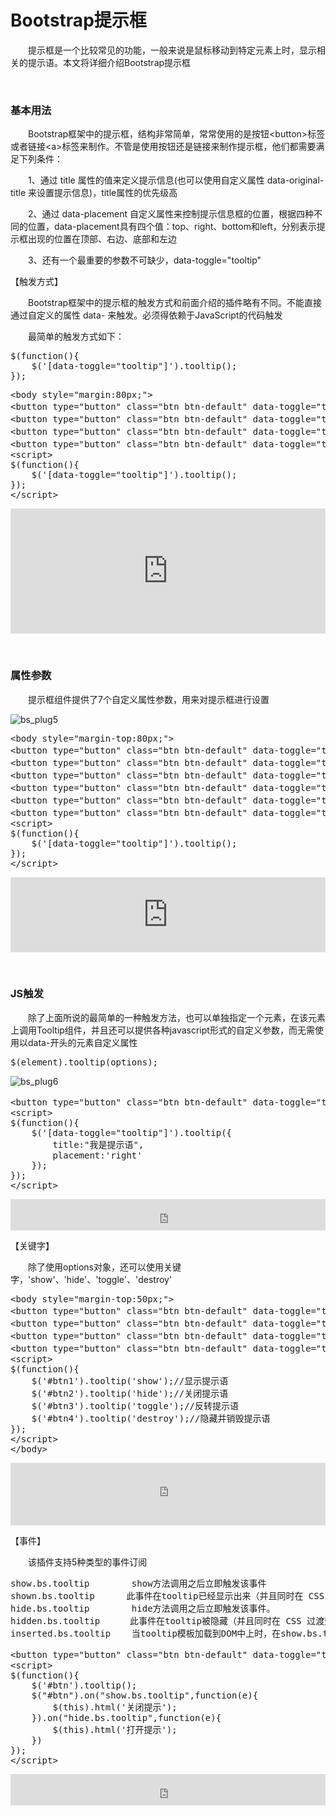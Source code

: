 # Bootstrap提示框

&emsp;&emsp;提示框是一个比较常见的功能，一般来说是鼠标移动到特定元素上时，显示相关的提示语。本文将详细介绍Bootstrap提示框

&nbsp;

### 基本用法

&emsp;&emsp;Bootstrap框架中的提示框，结构非常简单，常常使用的是按钮&lt;button&gt;标签或者链接&lt;a&gt;标签来制作。不管是使用按钮还是链接来制作提示框，他们都需要满足下列条件：

&emsp;&emsp;1、通过&nbsp;title&nbsp;属性的值来定义提示信息(也可以使用自定义属性&nbsp;data-original-title&nbsp;来设置提示信息)，title属性的优先级高

&emsp;&emsp;2、通过&nbsp;data-placement&nbsp;自定义属性来控制提示信息框的位置，根据四种不同的位置，data-placement具有四个值：top、right、bottom和left，分别表示提示框出现的位置在顶部、右边、底部和左边

&emsp;&emsp;3、还有一个最重要的参数不可缺少，data-toggle="tooltip"

【触发方式】

&emsp;&emsp;Bootstrap框架中的提示框的触发方式和前面介绍的插件略有不同。不能直接通过自定义的属性 data- 来触发。必须得依赖于JavaScript的代码触发

&emsp;&emsp;最简单的触发方式如下：

<div>
<pre>$(function(){
    $('[data-toggle="tooltip"]').tooltip();
});</pre>
</div>
<div>
<pre>&lt;body style="margin:80px;"&gt;
&lt;button type="button" class="btn btn-default" data-toggle="tooltip" data-placement="left" data-original-title="提示框居左" title="左边提示框"&gt;提示框居左&lt;/button&gt;
&lt;button type="button" class="btn btn-default" data-toggle="tooltip" data-placement="top" data-original-title="提示框在顶部"&gt;提示框在顶部&lt;/button&gt;
&lt;button type="button" class="btn btn-default" data-toggle="tooltip" data-placement="bottom" data-original-title="提示框在底部"&gt;提示框在底部&lt;/button&gt;
&lt;button type="button" class="btn btn-default" data-toggle="tooltip" data-placement="right" data-original-title="提示框居右"&gt;提示框居右&lt;/button&gt;
&lt;script&gt;
$(function(){
    $('[data-toggle="tooltip"]').tooltip();
});    
&lt;/script&gt;</pre>
</div>

<iframe style="width: 100%; height: 200px;" src="https://demo.xiaohuochai.site/bootstrap/tooltip/t1.html" frameborder="0" width="320" height="240"></iframe>

&nbsp;

### 属性参数

&emsp;&emsp;提示框组件提供了7个自定义属性参数，用来对提示框进行设置

![bs_plug5](https://pic.xiaohuochai.site/blog/bs_plug5.jpg)

<div>
<pre>&lt;body style="margin-top:80px;"&gt;
&lt;button type="button" class="btn btn-default" data-toggle="tooltip" data-placement="top" data-original-title="无动画" data-animation="false" &gt;无动画&lt;/button&gt;
&lt;button type="button" class="btn btn-default" data-toggle="tooltip" data-placement="top" data-original-title="有动画" &gt;有动画&lt;/button&gt;
&lt;button type="button" class="btn btn-default" data-toggle="tooltip" data-placement="top" data-original-title="hover触发" data-trigger="hover"&gt;hover触发&lt;/button&gt;
&lt;button type="button" class="btn btn-default" data-toggle="tooltip" data-placement="top" data-original-title="click触发" data-trigger="click"&gt;click触发&lt;/button&gt;
&lt;button type="button" class="btn btn-default" data-toggle="tooltip" data-placement="top" data-original-title="不延迟"&gt;不延迟&lt;/button&gt;
&lt;button type="button" class="btn btn-default" data-toggle="tooltip" data-placement="top" data-original-title="延迟500ms" data-delay="500"&gt;延迟500ms&lt;/button&gt;
&lt;script&gt;
$(function(){
    $('[data-toggle="tooltip"]').tooltip();
});    
&lt;/script&gt;</pre>
</div>

<iframe style="width: 100%; height: 120px;" src="https://demo.xiaohuochai.site/bootstrap/tooltip/t2.html" frameborder="0" width="320" height="240"></iframe>

&nbsp;

### JS触发

&emsp;&emsp;除了上面所说的最简单的一种触发方法，也可以单独指定一个元素，在该元素上调用Tooltip组件，并且还可以提供各种javascript形式的自定义参数，而无需使用以data-开头的元素自定义属性

<div>
<pre>$(element).tooltip(options);</pre>
</div>

![bs_plug6](https://pic.xiaohuochai.site/blog/bs_plug6.jpg)

<div>
<pre>&lt;button type="button" class="btn btn-default" data-toggle="tooltip" &gt;按钮&lt;/button&gt;
&lt;script&gt;
$(function(){
    $('[data-toggle="tooltip"]').tooltip({
        title:"我是提示语",
        placement:'right'
    });
});    
&lt;/script&gt;</pre>
</div>

<iframe style="width: 100%; height: 50px;" src="https://demo.xiaohuochai.site/bootstrap/tooltip/t3.html" frameborder="0" width="320" height="240"></iframe>

【关键字】

&emsp;&emsp;除了使用options对象，还可以使用关键字，'show'、'hide'、'toggle'、'destroy'

<div>
<pre>&lt;body style="margin-top:50px;"&gt;
&lt;button type="button" class="btn btn-default" data-toggle="tooltip" title="提示信息" id="btn1"&gt;按钮1&lt;/button&gt;
&lt;button type="button" class="btn btn-default" data-toggle="tooltip" title="提示信息"  id="btn2"&gt;按钮2&lt;/button&gt;
&lt;button type="button" class="btn btn-default" data-toggle="tooltip" title="提示信息"  id="btn3"&gt;按钮3&lt;/button&gt;
&lt;button type="button" class="btn btn-default" data-toggle="tooltip" title="提示信息"  id="btn4"&gt;按钮4&lt;/button&gt;
&lt;script&gt;
$(function(){
    $('#btn1').tooltip('show');//显示提示语
    $('#btn2').tooltip('hide');//关闭提示语
    $('#btn3').tooltip('toggle');//反转提示语
    $('#btn4').tooltip('destroy');//隐藏并销毁提示语
});    
&lt;/script&gt;
&lt;/body&gt;</pre>
</div>

<iframe style="width: 100%; height: 100px;" src="https://demo.xiaohuochai.site/bootstrap/tooltip/t4.html" frameborder="0" width="320" height="240"></iframe>

【事件】

&emsp;&emsp;该插件支持5种类型的事件订阅

<div>
<pre>show.bs.tooltip        show方法调用之后立即触发该事件
shown.bs.tooltip   &emsp;&emsp; 此事件在tooltip已经显示出来（并且同时在 CSS 过渡效果完成）之后被触发
hide.bs.tooltip        hide方法调用之后立即触发该事件。
hidden.bs.tooltip    　此事件在tooltip被隐藏（并且同时在 CSS 过渡效果完成）之后被触发
inserted.bs.tooltip    当tooltip模板加载到DOM中上时，在show.bs.tooltip触发后，触发该事件</pre>
</div>
<div>
<pre>&lt;button type="button" class="btn btn-default" data-toggle="tooltip" data-placement="right" title="提示信息" id="btn"&gt;按钮&lt;/button&gt;
&lt;script&gt;
$(function(){
    $('#btn').tooltip();
    $("#btn").on("show.bs.tooltip",function(e){
        $(this).html('关闭提示');    
    }).on("hide.bs.tooltip",function(e){
        $(this).html('打开提示');
    })
});    
&lt;/script&gt;</pre>
</div>

<iframe style="width: 100%; height: 50px;" src="https://demo.xiaohuochai.site/bootstrap/tooltip/t5.html" frameborder="0" width="320" height="240"></iframe>


